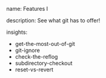 name: Features I

description: See what git has to offer!

insights:
  - get-the-most-out-of-git
  - git-ignore
  - check-the-reflog
  - subdirectory-checkout
  - reset-vs-revert
